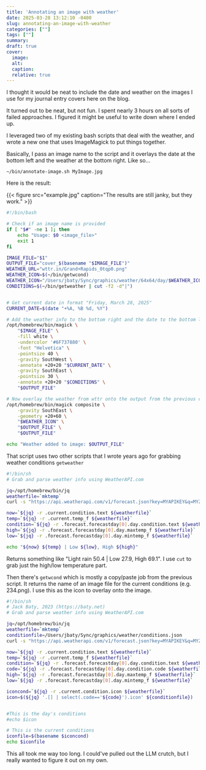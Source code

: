 ```yaml
---
title: 'Annotating an image with weather'
date: 2025-03-28 13:12:10 -0400
slug: annotating-an-image-with-weather
categories: [""]
tags: [""]
summary: 
draft: true
cover: 
  image: 
  alt: 
  caption: 
  relative: true
---
```


I thought it would be neat to include the date and weather on the images I use for my journal entry covers here on the blog.

It turned out to be neat, but not fun. I spent nearly 3 hours on all sorts of failed approaches. I figured it might be useful to write down where I ended up.

I leveraged two of my existing bash scripts that deal with the weather, and wrote a new one that uses ImageMagick to put things together.

Basically, I pass an image name to the script and it overlays the date at the bottom left and the weather at the bottom right. Like so...

`~/bin/annotate-image.sh MyImage.jpg`

Here is the result:

{{< figure src="example.jpg" caption="The results are still janky, but they work." >}}

```bash
#!/bin/bash

# Check if an image name is provided
if [ "$#" -ne 1 ]; then
    echo "Usage: $0 <image_file>"
    exit 1
fi

IMAGE_FILE="$1"
OUTPUT_FILE="cover_$(basename "$IMAGE_FILE")"
WEATHER_URL="wttr.in/Grand+Rapids_0tqp0.png"
WEATHER_ICON=$(~/bin/getwcond)
WEATHER_ICON="/Users/jbaty/Sync/graphics/weather/64x64/day/$WEATHER_ICON"
CONDITIONS=$(~/bin/getweather | cut -f2 -d"|")


# Get current date in format "Friday, March 28, 2025"
CURRENT_DATE=$(date "+%A, %B %d, %Y")

# Add the weather info to the bottom right and the date to the bottom left
/opt/homebrew/bin/magick \
    "$IMAGE_FILE" \
    -fill white \
    -undercolor '#6F737880' \
    -font "Helvetica" \
    -pointsize 40 \
    -gravity SouthWest \
    -annotate +20+20 "$CURRENT_DATE" \
    -gravity SouthEast \
    -pointsize 30 \
    -annotate +20+20 "$CONDITIONS" \
    "$OUTPUT_FILE"

# Now overlay the weather from wttr onto the output from the previous command
/opt/homebrew/bin/magick composite \
    -gravity SouthEast \
    -geometry +20+60 \
    "$WEATHER_ICON" \
    "$OUTPUT_FILE" \
    "$OUTPUT_FILE"

echo "Weather added to image: $OUTPUT_FILE"
```

That script uses two other scripts that I wrote years ago for grabbing weather conditions `getweather`

```bash
#!/bin/sh
# Grab and parse weather info using WeatherAPI.com

jq=/opt/homebrew/bin/jq
weatherfile=`mktemp`
curl -s "https://api.weatherapi.com/v1/forecast.json?key=MYAPIKEY&q=MYZIP&days=1&aqi=no&alerts=no" > $weatherfile

now=`${jq} -r .current.condition.text ${weatherfile}`
temp=`${jq} -r .current.temp_f ${weatherfile}`
condition=`${jq} -r .forecast.forecastday[0].day.condition.text ${weatherfile}`
high=`${jq} -r .forecast.forecastday[0].day.maxtemp_f ${weatherfile}`
low=`${jq} -r .forecast.forecastday[0].day.mintemp_f ${weatherfile}`

echo "${now} ${temp} | Low ${low}, High ${high}"
```

Returns something like "Light rain 50.4 | Low 27.9, High 69.1". I use `cut` to grab just the high/low temperature part.

Then there's `getwcond` which is mostly a copy/paste job from the previous script. It returns the name of an image file for the current conditions (e.g. 234.png). I use this as the icon to overlay onto the image. 

```bash
#!/bin/sh
# Jack Baty, 2023 (https://baty.net)
# Grab and parse weather info using WeatherAPI.com

jq=/opt/homebrew/bin/jq
weatherfile=`mktemp`
conditionfile=/Users/jbaty/Sync/graphics/weather/conditions.json
curl -s "https://api.weatherapi.com/v1/forecast.json?key=MYAPIKEY&q=MYZIP&days=1&aqi=no&alerts=no" > $weatherfile

now=`${jq} -r .current.condition.text ${weatherfile}`
temp=`${jq} -r .current.temp_f ${weatherfile}`
condition=`${jq} -r .forecast.forecastday[0].day.condition.text ${weatherfile}`
code=`${jq} -r .forecast.forecastday[0].day.condition.code ${weatherfile}`
high=`${jq} -r .forecast.forecastday[0].day.maxtemp_f ${weatherfile}`
low=`${jq} -r .forecast.forecastday[0].day.mintemp_f ${weatherfile}`

iconcond=`${jq} -r .current.condition.icon ${weatherfile}`
icon=$(${jq} '.[] | select(.code=='${code}').icon' ${conditionfile})


#This is the day's conditions
#echo $icon

# This is the current conditions
iconfile=$(basename $iconcond)
echo $iconfile
```

This all took me way too long. I could've pulled out the LLM crutch, but I really wanted to figure it out on my own.
